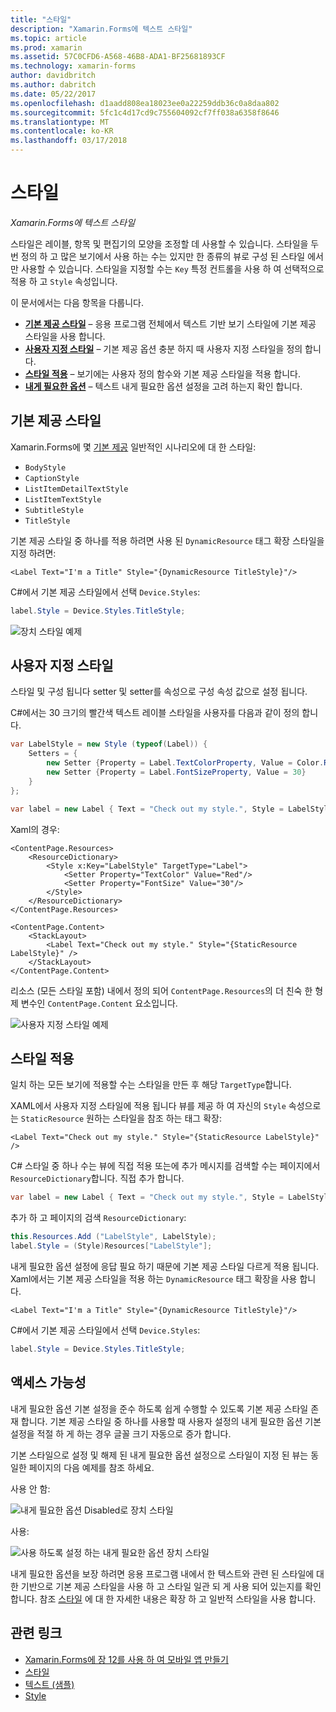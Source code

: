 ```yaml
---
title: "스타일"
description: "Xamarin.Forms에 텍스트 스타일"
ms.topic: article
ms.prod: xamarin
ms.assetid: 57C0CFD6-A568-46B8-ADA1-BF25681893CF
ms.technology: xamarin-forms
author: davidbritch
ms.author: dabritch
ms.date: 05/22/2017
ms.openlocfilehash: d1aadd808ea18023ee0a22259ddb36c0a8daa802
ms.sourcegitcommit: 5fc1c4d17cd9c755604092cf7ff038a6358f8646
ms.translationtype: MT
ms.contentlocale: ko-KR
ms.lasthandoff: 03/17/2018
---
```

# <a name="styles"></a>스타일

_Xamarin.Forms에 텍스트 스타일_


스타일은 레이블, 항목 및 편집기의 모양을 조정할 데 사용할 수 있습니다. 스타일을 두 번 정의 하 고 많은 보기에서 사용 하는 수는 있지만 한 종류의 뷰로 구성 된 스타일 에서만 사용할 수 있습니다.
스타일을 지정할 수는 `Key` 특정 컨트롤을 사용 하 여 선택적으로 적용 하 고 `Style` 속성입니다.

이 문서에서는 다음 항목을 다룹니다.

- **[기본 제공 스타일](#Built-In_Styles)**  &ndash; 응용 프로그램 전체에서 텍스트 기반 보기 스타일에 기본 제공 스타일을 사용 합니다.
- **[사용자 지정 스타일](#Custom_Styles)**  &ndash; 기본 제공 옵션 충분 하지 때 사용자 지정 스타일을 정의 합니다.
- **[스타일 적용](#Applying_Styles)**  &ndash; 보기에는 사용자 정의 함수와 기본 제공 스타일을 적용 합니다.
- **[내게 필요한 옵션](#Accessibility)**  &ndash; 텍스트 내게 필요한 옵션 설정을 고려 하는지 확인 합니다.

<a name="Built-In_Styles" />

## <a name="built-in-styles"></a>기본 제공 스타일

Xamarin.Forms에 몇 [기본 제공](http://developer.xamarin.com/api/type/Xamarin.Forms.Device+Styles/) 일반적인 시나리오에 대 한 스타일:

- `BodyStyle`
- `CaptionStyle`
- `ListItemDetailTextStyle`
- `ListItemTextStyle`
- `SubtitleStyle`
- `TitleStyle`

기본 제공 스타일 중 하나를 적용 하려면 사용 된 `DynamicResource` 태그 확장 스타일을 지정 하려면:

```xaml
<Label Text="I'm a Title" Style="{DynamicResource TitleStyle}"/>
```

C#에서 기본 제공 스타일에서 선택 `Device.Styles`:

```csharp
label.Style = Device.Styles.TitleStyle;
```

![](styles-images/builtinstyles.png "장치 스타일 예제")

<a name="Custom_Styles" />

## <a name="custom-styles"></a>사용자 지정 스타일

스타일 및 구성 됩니다 setter 및 setter를 속성으로 구성 속성 값으로 설정 됩니다.

C#에서는 30 크기의 빨간색 텍스트 레이블 스타일을 사용자를 다음과 같이 정의 합니다.

```csharp
var LabelStyle = new Style (typeof(Label)) {
    Setters = {
        new Setter {Property = Label.TextColorProperty, Value = Color.Red},
        new Setter {Property = Label.FontSizeProperty, Value = 30}
    }
};

var label = new Label { Text = "Check out my style.", Style = LabelStyle };
```

Xaml의 경우:

```xaml
<ContentPage.Resources>
    <ResourceDictionary>
        <Style x:Key="LabelStyle" TargetType="Label">
            <Setter Property="TextColor" Value="Red"/>
            <Setter Property="FontSize" Value="30"/>
        </Style>
    </ResourceDictionary>
</ContentPage.Resources>

<ContentPage.Content>
    <StackLayout>
        <Label Text="Check out my style." Style="{StaticResource LabelStyle}" />
    </StackLayout>
</ContentPage.Content>
```

리소스 (모든 스타일 포함) 내에서 정의 되어 `ContentPage.Resources`의 더 친숙 한 형제 변수인 `ContentPage.Content` 요소입니다.

![](styles-images/customstyle.png "사용자 지정 스타일 예제")

<a name="Applying_Styles" />

## <a name="applying-styles"></a>스타일 적용

일치 하는 모든 보기에 적용할 수는 스타일을 만든 후 해당 `TargetType`합니다.

XAML에서 사용자 지정 스타일에 적용 됩니다 뷰를 제공 하 여 자신의 `Style` 속성으로는 `StaticResource` 원하는 스타일을 참조 하는 태그 확장:

```xaml
<Label Text="Check out my style." Style="{StaticResource LabelStyle}" />
```

C# 스타일 중 하나 수는 뷰에 직접 적용 또는에 추가 메시지를 검색할 수는 페이지에서 `ResourceDictionary`합니다. 직접 추가 합니다.

```csharp
var label = new Label { Text = "Check out my style.", Style = LabelStyle };
```

추가 하 고 페이지의 검색 `ResourceDictionary`:

```csharp
this.Resources.Add ("LabelStyle", LabelStyle);
label.Style = (Style)Resources["LabelStyle"];
```

내게 필요한 옵션 설정에 응답 필요 하기 때문에 기본 제공 스타일 다르게 적용 됩니다. Xaml에서는 기본 제공 스타일을 적용 하는 `DynamicResource` 태그 확장을 사용 합니다.

```xaml
<Label Text="I'm a Title" Style="{DynamicResource TitleStyle}"/>
```

C#에서 기본 제공 스타일에서 선택 `Device.Styles`:

```csharp
label.Style = Device.Styles.TitleStyle;
```

## <a name="accessibility"></a>액세스 가능성

내게 필요한 옵션 기본 설정을 준수 하도록 쉽게 수행할 수 있도록 기본 제공 스타일 존재 합니다. 기본 제공 스타일 중 하나를 사용할 때 사용자 설정의 내게 필요한 옵션 기본 설정을 적절 하 게 하는 경우 글꼴 크기 자동으로 증가 합니다.

기본 스타일으로 설정 및 해제 된 내게 필요한 옵션 설정으로 스타일이 지정 된 뷰는 동일한 페이지의 다음 예제를 참조 하세요.

사용 안 함:

![](styles-images/pre-access.png "내게 필요한 옵션 Disabled로 장치 스타일")

사용:

![](styles-images/post-access.png "사용 하도록 설정 하는 내게 필요한 옵션 장치 스타일")

내게 필요한 옵션을 보장 하려면 응용 프로그램 내에서 한 텍스트와 관련 된 스타일에 대 한 기반으로 기본 제공 스타일을 사용 하 고 스타일 일관 되 게 사용 되어 있는지를 확인 합니다. 참조 [스타일](~/xamarin-forms/user-interface/styles/index.md) 에 대 한 자세한 내용은 확장 하 고 일반적 스타일을 사용 합니다.


## <a name="related-links"></a>관련 링크

- [Xamarin.Forms에 장 12를 사용 하 여 모바일 앱 만들기](https://developer.xamarin.com/r/xamarin-forms/book/chapter12.pdf)
- [스타일](~/xamarin-forms/user-interface/styles/index.md)
- [텍스트 (샘플)](https://developer.xamarin.com/samples/xamarin-forms/UserInterface/Text)
- [Style](https://developer.xamarin.com/api/type/Xamarin.Forms.Style/)
